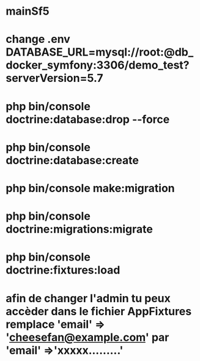 # mainSf5

# change .env DATABASE_URL=mysql://root:@db_docker_symfony:3306/demo_test?serverVersion=5.7
# php bin/console doctrine:database:drop --force
# php bin/console doctrine:database:create
# php bin/console make:migration
# php bin/console doctrine:migrations:migrate
# php bin/console doctrine:fixtures:load

# afin de changer l'admin tu peux accèder dans le fichier AppFixtures remplace  'email' => 'cheesefan@example.com' par 'email' =>'xxxxx.........'

